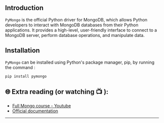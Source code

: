## Introduction

`PyMongo` is the official Python driver for MongoDB, which allows Python developers to interact with MongoDB databases from their Python applications. It provides a high-level, user-friendly interface to connect to a MongoDB server, perform database operations, and manipulate data.

## Installation 
`PyMongo` can be installed using Python's package manager, pip, by running the command : 

```shell
pip install pymongo
```  


## 🌐  Extra reading (or watching 📺 ):

* [Full Mongo course - Youtube](https://www.youtube.com/watch?v=c2M-rlkkT5o)
* [Official documentation](https://www.mongodb.com/docs/)
***